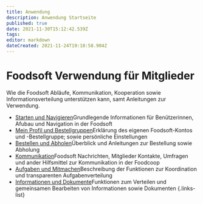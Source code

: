```yaml
---
title: Anwendung
description: Anwendung Startseite
published: true
date: 2021-11-30T15:12:42.539Z
tags: 
editor: markdown
dateCreated: 2021-11-24T19:18:58.904Z
---
```


# Foodsoft Verwendung für Mitglieder

Wie die Foodsoft Abläufe, Kommunikation, Kooperation sowie Informationsverteilung unterstützen kann, samt Anleitungen zur Verwendung.

- [Starten und Navigieren](/de/documentation/usage/navigation)Grundlegende Informationen für Benützerinnen, Afubau und Navigation in der Foodsoft
- [Mein Profil und Bestellgruppen](/de/documentation/usage/profile-ordergroup)Erklärung des eigenen Foodsoft-Kontos und -Bestellgruppe; sowie persönliche Einstellungen
- [Bestellen und Abholen](/de/documentation/usage/order)Überblick und Anleitungen zur Bestellung sowie Abholung
- [Kommunikation](/de/documentation/usage/communication)Foodsoft Nachrichten, Mitglieder Kontakte, Umfragen und ander Hilfsmittel zur Kommunikation in der Foodcoop
- [Aufgaben und Mitmachen](/de/documentation/usage/tasks-cooperate)Beschreibung der Funktionen zur Koordination und transparenten Aufgabenverteilung 
- [Informationen und Dokumente](/de/documentation/usage/sharedocuments)Funktionen zum Verteilen und gemeinsamen Bearbeiten von Informationen sowie Dokumenten
{.links-list}